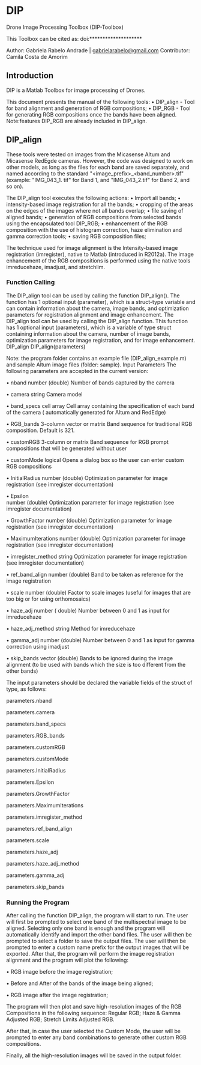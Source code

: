# DIP
Drone Image Processing Toolbox (DIP-Toolbox)

This Toolbox can be cited as:
doi:********************

Author:
Gabriela Rabelo Andrade | gabrielarabelo@gmail.com
Contributor:
Camila Costa de Amorim


## Introduction
DIP is a Matlab Toolbox for image processing of Drones.

This document presents the manual of the following tools:
• DIP_align - Tool for band alignment and generation of RGB compositions;
• DIP_RGB - Tool for generating RGB compositions once the bands have been aligned. Note:features DIP_RGB are already included in DIP_align.

## DIP_align
These tools were tested on images from the Micasense Altum and Micasense RedEgde cameras. However, the code was designed to work on other models, as long as the files for each band are saved separately, and named according to the standard "<image_prefix>_<band_number>.tif" (example: "IMG_043_1. tif" for Band 1, and "IMG_043_2.tif" for Band 2, and so on).

The DIP_align tool executes the following actions:
• Import all bands;
• intensity-based image registration for all the bands;
• cropping of the areas on the edges of the images where not all bands overlap;
• file saving of aligned bands;
• generation of RGB compositions from selected bands using the encapsulated tool DIP_RGB;
• enhancement of the RGB composition with the use of histogram correction, haze elimination and gamma correction tools;
• saving RGB composition files;

The technique used for image alignment is the Intensity-based image registration (imregister), native to Matlab (introduced in R2012a).
The image enhancement of the RGB compositions is performed using the native tools imreducehaze, imadjust, and stretchlim.

### Function Calling
The DIP_align tool can be used by calling the function DIP_align(). The function has 1 optional input (parameter), which is a struct-type variable and can contain information about the camera, image bands, and optimization parameters for registration alignment and image enhancement.
The DIP_align tool can be used by calling the DIP_align function. This function has 1 optional input (parameters), which is a variable of type struct containing information about the camera, number of image bands, optimization parameters for image registration, and for image enhancement.
DIP_align
DIP_align(parameters)

Note: the program folder contains an example file (DIP_align_example.m) and sample Altum image files (folder: sample).
Input Parameters
The following parameters are accepted in the current version:

• nband
number (double)
Number of bands captured by the camera

• camera
string
Camera model

• band_specs
cell array
Cell array containing the specification of each band of the camera ( automatically generated for Altum and RedEdge)

• RGB_bands
3-column vector or matrix
Band sequence for traditional RGB composition.
Default is 321.

• customRGB
3-column or matrix
Band sequence for RGB prompt compositions that will be generated without user

• customMode
logical
Opens a dialog box so the user can enter custom RGB compositions

• InitialRadius
number (double)
Optimization parameter for image registration (see imregister documentation)

• Epsilon       
number (double)
Optimization parameter for image registration (see imregister documentation)

• GrowthFactor 
number (double)
Optimization parameter for image registration (see imregister documentation)

• MaximumIterations
number (double)
Optimization parameter for image registration (see imregister documentation)

• imregister_method
string
Optimization parameter for image registration (see imregister documentation)

• ref_band_align
number (double)
Band to be taken as reference for the image registration

• scale
number (double)
Factor to scale images (useful for images that are too big or for using orthomosaics)

• haze_adj
number ( double)
Number between 0 and 1 as input for imreducehaze

• haze_adj_method
string
Method for imreducehaze

• gamma_adj
number (double)
Number between 0 and 1 as input for gamma correction using imadjust

• skip_bands
vector (double)
Bands to be ignored during the image alignment (to be used with bands which the size is too different from the other bands)


The input parameters should be declared the variable fields of the struct of type, as follows:

parameters.nband

parameters.camera

parameters.band_specs

parameters.RGB_bands

parameters.customRGB

parameters.customMode

parameters.InitialRadius

parameters.Epsilon

parameters.GrowthFactor

parameters.MaximumIterations

parameters.imregister_method

parameters.ref_band_align

parameters.scale

parameters.haze_adj

parameters.haze_adj_method

parameters.gamma_adj

parameters.skip_bands


### Running the Program
After calling the function DIP_align, the program will start to run.
The user will first be prompted to select one band of the multispectral image to be aligned. Selecting only one band is enough and the program will automatically identify and import the other band files.
The user will then be prompted to select a folder to save the output files.
The user will then be prompted to enter a custom name prefix for the output images that will be exported.
After that, the program will perform the image registration alignment and the program will plot the following:

• RGB image before the image registration;

• Before and After of the bands of the image being aligned;

• RGB image after the image registration;


The program will then plot and save high-resolution images of the RGB Compositions in the following sequence: Regular RGB; Haze & Gamma Adjusted RGB; Stretch Limits Adjusted RGB.

After that, in case the user selected the Custom Mode, the user will be prompted to enter any band combinations to generate other custom RGB compositions.

Finally, all the high-resolution images will be saved in the output folder.

